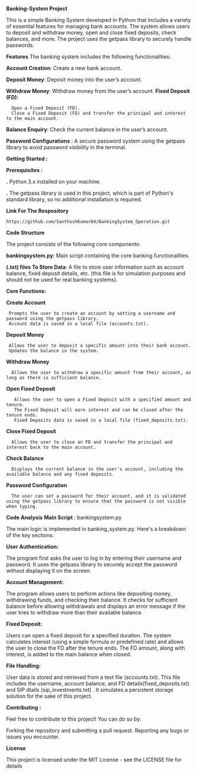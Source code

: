 ****Banking-System Project****

This is a simple Banking System developed in Python that includes a variety of essential features for managing bank accounts. The system allows users to deposit and withdraw money, open and close fixed deposits, check balances, and more. The project uses the getpass library to securely handle passwords.

**Features**
The banking system includes the following functionalities:

**Account Creation**: Create a new bank account.

**Deposit Money**: Deposit money into the user’s account.

**Withdraw Money**: Withdraw money from the user’s account.
**Fixed Deposit (FD)**:

      Open a Fixed Deposit (FD).
      Close a Fixed Deposit (FD) and transfer the principal and interest to the main account.
**Balance Enquiry**: Check the current balance in the user’s account.

**Password Configurations** : A secure password system using the getpass library to avoid password visibility in the terminal.



**Getting Started :**


**Prerequisites :**

 **.** Python 3.x installed on your machine.
 
 **.** The getpass library is used in this project, which is part of Python's standard library, so no additional installation is required.

 
**Link For The Respository**
     
    https://github.com/SanthoshKumar84/BankingSystem_Operation.git
    
**Code Structure**

The project consists of the following core components:

**bankingsystem.py**: Main script containing the core banking functionalities.

**(.txt) files To Store Data**: A file to store user information such as account balance, fixed deposit details, etc. (this file is for simulation purposes and should not be used for real banking systems).

**Core Functions:**

   **Create Account**

     Prompts the user to create an account by setting a username and password using the getpass library.
     Account data is saved in a local file (accounts.txt).
     
   **Deposit Money**

     Allows the user to deposit a specific amount into their bank account.
     Updates the balance in the system.
     
   **Withdraw Money**

      Allows the user to withdraw a specific amount from their account, as long as there is sufficient balance.
      
   **Open Fixed Deposit**

       Allows the user to open a Fixed Deposit with a specified amount and tenure.
       The Fixed Deposit will earn interest and can be closed after the tenure ends.
       Fixed Deposits data is saved in a local file (fixed_deposits.txt).
       
   **Close Fixed Deposit**

      Allows the user to close an FD and transfer the principal and interest back to the main account.
      
   **Check Balance**

      Displays the current balance in the user's account, including the available balance and any fixed deposits.
      
   **Password Configuration**

      The user can set a password for their account, and it is validated using the getpass library to ensure that the password is not visible when typing.

**Code Analysis**
**Main Script** : bankingsystem.py

 The main logic is implemented in banking_system.py. Here's a breakdown of the key sections:

**User Authentication:**

The program first asks the user to log in by entering their username and password. It uses the getpass library to securely accept the password without displaying it on the screen.

**Account Management:**

The program allows users to perform actions like depositing money, withdrawing funds, and checking their balance. It checks for sufficient balance before allowing withdrawals and displays an error message if the user tries to withdraw more than their available balance.

**Fixed Deposit:**

Users can open a fixed deposit for a specified duration. The system calculates interest (using a simple formula or predefined rate) and allows the user to close the FD after the tenure ends. The FD amount, along with interest, is added to the main balance when closed.

**File Handling:**

User data is stored and retrieved from a text file (accounts.txt). This file includes the username, account balance, and FD details(fixed_deposits.txt) and SIP dtails (sip_investments.txt) . It simulates a persistent storage solution for the sake of this project.

**Contributing :**

Feel free to contribute to this project! You can do so by:

Forking the repository and submitting a pull request.
Reporting any bugs or issues you encounter.

**License**

This project is licensed under the MIT License - see the LICENSE file for details
